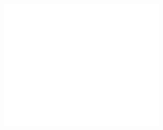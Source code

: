 <div align="center">
	<br>
	<a href="https://swarajspatil158.github.io/devsnest-cosmos/" target="_blank">
		<img src="header.svg" width="800" height="400" alt="Click to see the source">
	</a>
	<br>
</div>
